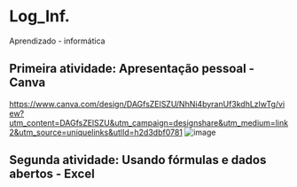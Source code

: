 # Log_Inf.
Aprendizado -  informática

## Primeira atividade: Apresentação pessoal - Canva
https://www.canva.com/design/DAGfsZElSZU/NhNi4byranUf3kdhLzlwTg/view?utm_content=DAGfsZElSZU&utm_campaign=designshare&utm_medium=link2&utm_source=uniquelinks&utlId=h2d3dbf0781
![image](https://github.com/user-attachments/assets/c33d4dff-da1a-48c9-9aa3-836f4f4efb8e)
## Segunda atividade: Usando fórmulas e dados abertos - Excel
